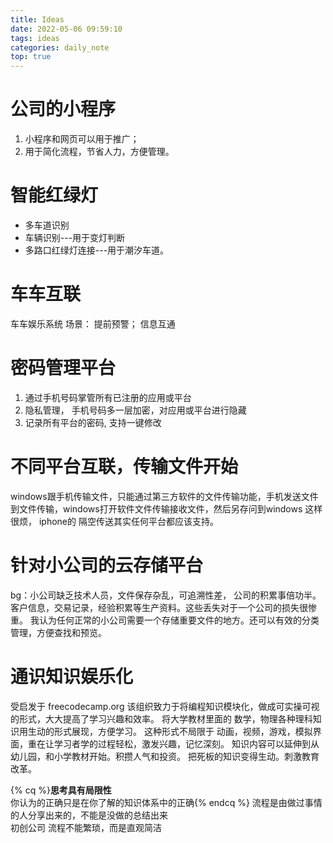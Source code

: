 ```yaml
---
title: Ideas
date: 2022-05-06 09:59:10
tags: ideas
categories: daily_note
top: true
---
```


# 公司的小程序
1. 小程序和网页可以用于推广；  
2. 用于简化流程，节省人力，方便管理。

# 智能红绿灯
- 多车道识别
- 车辆识别---用于变灯判断
- 多路口红绿灯连接---用于潮汐车道。

# 车车互联
车车娱乐系统
场景： 提前预警； 信息互通

# 密码管理平台
1. 通过手机号码掌管所有已注册的应用或平台
2. 隐私管理， 手机号码多一层加密，对应用或平台进行隐藏
3. 记录所有平台的密码, 支持一键修改

# 不同平台互联，传输文件开始
windows跟手机传输文件，只能通过第三方软件的文件传输功能，手机发送文件到文件传输，windows打开软件文件传输接收文件，然后另存问到windows
这样很烦， iphone的 隔空传送其实任何平台都应该支持。

# 针对小公司的云存储平台
bg：小公司缺乏技术人员，文件保存杂乱，可追溯性差， 公司的积累事倍功半。
客户信息，交易记录，经验积累等生产资料。这些丢失对于一个公司的损失很惨重。
我认为任何正常的小公司需要一个存储重要文件的地方。还可以有效的分类管理，方便查找和预览。

# 通识知识娱乐化
受启发于 freecodecamp.org 该组织致力于将编程知识模块化，做成可实操可视的形式，大大提高了学习兴趣和效率。
将大学教材里面的 数学，物理各种理科知识用生动的形式展现，方便学习。
这种形式不局限于 动画，视频，游戏，模拟界面，重在让学习者学的过程轻松，激发兴趣，记忆深刻。
知识内容可以延伸到从幼儿园，和小学教材开始。积攒人气和投资。
把死板的知识变得生动。刺激教育改革。


{% cq %}**思考具有局限性**  
你认为的正确只是在你了解的知识体系中的正确{% endcq %}
流程是由做过事情的人分享出来的，不能是没做的总结出来  
初创公司 流程不能繁琐，而是直观简洁